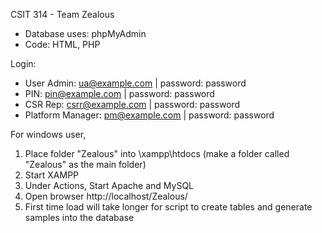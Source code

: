 CSIT 314 - Team Zealous

- Database uses: phpMyAdmin
- Code: HTML, PHP

Login:
- User Admin: ua@example.com | password: password
- PIN: pin@example.com | password: password
- CSR Rep: csrr@example.com | password: password
- Platform Manager: pm@example.com | password: password

For windows user,
  1. Place folder "Zealous" into \xampp\htdocs (make a folder called "Zealous" as the main folder)
  2. Start XAMPP
  3. Under Actions, Start Apache and MySQL
  4. Open browser http://localhost/Zealous/
  5. First time load will take longer for script to create tables and generate samples into the database

